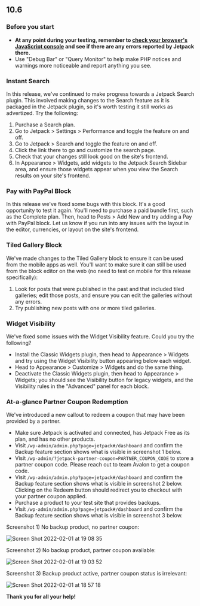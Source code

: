 ## 10.6

### Before you start

- **At any point during your testing, remember to [check your browser's JavaScript console](https://codex.wordpress.org/Using_Your_Browser_to_Diagnose_JavaScript_Errors#Step_3:_Diagnosis) and see if there are any errors reported by Jetpack there.**
- Use "Debug Bar" or "Query Monitor" to help make PHP notices and warnings more noticeable and report anything you see.

### Instant Search

In this release, we've continued to make progress towards a Jetpack Search plugin. This involved making changes to the Search feature as it is packaged in the Jetpack plugin, so it's worth testing it still works as advertized. Try the following:

1. Purchase a Search plan.
2. Go to Jetpack > Settings > Performance and toggle the feature on and off.
3. Go to Jetpack > Search and toggle the feature on and off.
4. Click the link there to go and customize the search page.
5. Check that your changes still look good on the site's frontend.
6. In Appearance > Widgets, add widgets to the Jetpack Search Sidebar area, and ensure those widgets appear when you view the Search results on your site's frontend.

### Pay with PayPal Block

In this release we've fixed some bugs with this block. It's a good opportunity to test it again. You'll need to purchase a paid bundle first, such as the Complete plan. Then, head to Posts > Add New and try adding a Pay with PayPal block. Let us know if you run into any issues with the layout in the editor, currencies, or layout on the site's frontend.

### Tiled Gallery Block

We've made changes to the Tiled Gallery block to ensure it can be used from the mobile apps as well. You'll want to make sure it can still be used from the block editor on the web (no need to test on mobile for this release specifically):

1. Look for posts that were published in the past and that included tiled galleries; edit those posts, and ensure you can edit the galleries without any errors.
2. Try publishing new posts with one or more tiled galleries.

### Widget Visibility

We've fixed some issues with the Widget Visibility feature. Could you try the following?

- Install the Classic Widgets plugin, then head to Appearance > Widgets and try using the Widget Visibility button appearing below each widget.
- Head to Appearance > Customize > Widgets and do the same thing.
- Deactivate the Classic Widgets plugin, then head to Appearance > Widgets; you should see the Visibility button for legacy widgets, and the Visibility rules in the "Advanced" panel for each block.

### At-a-glance Partner Coupon Redemption

We've introduced a new callout to redeem a coupon that may have been provided by a partner.

- Make sure Jetpack is activated and connected, has Jetpack Free as its plan, and has no other products.
- Visit `/wp-admin/admin.php?page=jetpack#/dashboard` and confirm the Backup feature section shows what is visible in screenshot 1 below.
- Visit `/wp-admin/?jetpack-partner-coupon=PARTNER_COUPON_CODE` to store a partner coupon code. Please reach out to team Avalon to get a coupon code.
- Visit `/wp-admin/admin.php?page=jetpack#/dashboard` and confirm the Backup feature section shows what is visible in screenshot 2 below. Clicking on the Redeem button should redirect you to checkout with your partner coupon applied.
- Purchase a product to your test site that provides backups.
- Visit `/wp-admin/admin.php?page=jetpack#/dashboard` and confirm the Backup feature section shows what is visible in screenshot 3 below.

Screenshot 1) No backup product, no partner coupon:

![Screen Shot 2022-02-01 at 19 08 35](https://user-images.githubusercontent.com/22746396/152016113-1da5365c-3f54-40c9-b079-47e97767bd40.png)

Screenshot 2) No backup product, partner coupon available:

![Screen Shot 2022-02-01 at 19 03 52](https://user-images.githubusercontent.com/22746396/152016107-bf474b8b-2970-44f5-b11a-b5f997bb613c.png)

Screenshot 3) Backup product active, partner coupon status is irrelevant:

![Screen Shot 2022-02-01 at 18 57 18](https://user-images.githubusercontent.com/22746396/152016100-6fe4a8f5-4ac4-482e-9501-8ed7f216f592.png)

**Thank you for all your help!**
